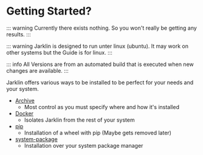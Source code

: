 # Getting Started?

::: warning
Currently there exists nothing. So you won't really be getting any results.
:::

::: warning
Jarklin is designed to run unter linux (ubuntu).
It may work on other systems but the Guide is for linux.
:::

::: info
All Versions are from an automated build that is executed when new changes are available.
:::

Jarklin offers various ways to be installed to be perfect for your needs and your system.

- [Archive](./archive.md)
  - Most control as you must specify where and how it's installed
- [Docker](./docker.md)
  - Isolates Jarklin from the rest of your system
- [pip](./pip.md)
  - Installation of a wheel with pip (Maybe gets removed later)
- [system-package](./system-package.md)
  - Installation over your system package manager
